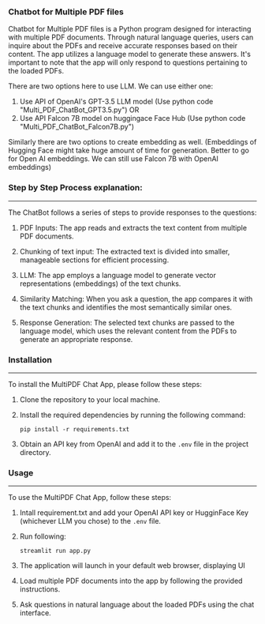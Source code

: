 ### Chatbot for Multiple PDF files

Chatbot for Multiple PDF files is a Python program designed for interacting with multiple PDF documents. Through natural language queries, users can inquire about the PDFs and receive accurate responses based on their content. The app utilizes a language model to generate these answers. It's important to note that the app will only respond to questions pertaining to the loaded PDFs.

There are two options here to use LLM. We can use either one:

1. Use API of OpenAI's GPT-3.5 LLM model (Use python code "Multi_PDF_ChatBot_GPT3.5.py")
OR
2. Use API Falcon 7B model on huggingace Face Hub (Use python code "Multi_PDF_ChatBot_Falcon7B.py")

Similarly there are two options to create embedding as well. (Embeddings of Hugging Face might take huge amount of time for generation. Better to go for Open AI embeddings. We can still use Falcon 7B with OpenAI embeddings)

### Step by Step Process explanation:
------------

The ChatBot  follows a series of steps to provide responses to the questions:

1. PDF Inputs: The app reads and extracts the text content from multiple PDF documents.

2. Chunking of text input: The extracted text is divided into smaller, manageable sections for efficient processing.

3. LLM: The app employs a language model to generate vector representations (embeddings) of the text chunks.

4. Similarity Matching: When you ask a question, the app compares it with the text chunks and identifies the most semantically similar ones.

5. Response Generation: The selected text chunks are passed to the language model, which uses the relevant content from the PDFs to generate an appropriate response.

### Installation
----------------------------
To install the MultiPDF Chat App, please follow these steps:

1. Clone the repository to your local machine.

2. Install the required dependencies by running the following command:
   ```
   pip install -r requirements.txt
   ```

3. Obtain an API key from OpenAI and add it to the `.env` file in the project directory.

### Usage
-----
To use the MultiPDF Chat App, follow these steps:

1. Intall requirement.txt and add your OpenAI API key or HugginFace Key (whichever LLM you chose) to the `.env` file.

2. Run following:
   ```
   streamlit run app.py
   ```

3. The application will launch in your default web browser, displaying UI

4. Load multiple PDF documents into the app by following the provided instructions.

5. Ask questions in natural language about the loaded PDFs using the chat interface.

